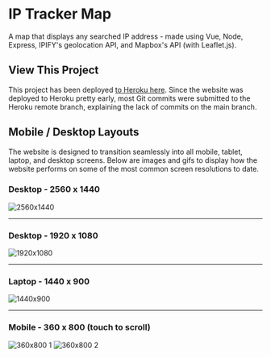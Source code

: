 # IP Tracker Map
A map that displays any searched IP address - made using Vue, Node, Express, IPIFY's geolocation API, and Mapbox's API (with Leaflet.js).

## View This Project
This project has been deployed [to Heroku here](https://an-ip-tracker-app.herokuapp.com/). Since the website was deployed to Heroku pretty early, most Git commits were submitted to the Heroku remote branch, explaining the lack of commits on the main branch.

## Mobile / Desktop Layouts
The website is designed to transition seamlessly into all mobile, tablet, laptop, and desktop screens. Below are images and gifs to display how the website performs on some of the most common screen resolutions to date.

### Desktop - 2560 x 1440
![2560x1440](https://user-images.githubusercontent.com/69825805/173463593-16261f93-5875-4470-8954-9ef3a7c4c20f.png)
___
### Desktop - 1920 x 1080
![1920x1080](https://user-images.githubusercontent.com/69825805/173463407-1fbd0088-adcd-4a85-a06c-1bf0f09e9f1e.png)
___
### Laptop - 1440 x 900
![1440x900](https://user-images.githubusercontent.com/69825805/173463737-188bd9cf-06e2-414c-a34b-01c2ed02046b.png)
___
### Mobile - 360 x 800 (touch to scroll)
![360x800 1](https://user-images.githubusercontent.com/69825805/173464187-9ce6369d-29bf-40d1-9b1d-f1f6ccba47ac.png) ![360x800 2](https://user-images.githubusercontent.com/69825805/173464192-c3890795-def0-46d4-bf82-aca9639e0968.png)
